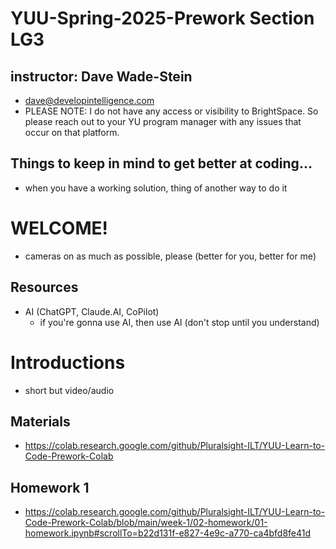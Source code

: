 # YUU-Spring-2025-Prework Section LG3

## instructor: Dave Wade-Stein
* dave@developintelligence.com
* PLEASE NOTE: I do not have any access or visibility to BrightSpace. So please reach out to your YU program manager with any issues that occur on that platform.

## Things to keep in mind to get better at coding...
* when you have a working solution, thing of another way to do it

# WELCOME!
* cameras on as much as possible, please (better for you, better for me)

## Resources
* AI (ChatGPT, Claude.AI, CoPilot)
  * if you're gonna use AI, then use AI (don't stop until you understand)

# Introductions
* short but video/audio

## Materials
* https://colab.research.google.com/github/Pluralsight-ILT/YUU-Learn-to-Code-Prework-Colab

## Homework 1
* https://colab.research.google.com/github/Pluralsight-ILT/YUU-Learn-to-Code-Prework-Colab/blob/main/week-1/02-homework/01-homework.ipynb#scrollTo=b22d131f-e827-4e9c-a770-ca4bfd8fe41d
